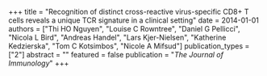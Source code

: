 +++
title = "Recognition of distinct cross-reactive virus-specific CD8+ T cells reveals a unique TCR signature in a clinical setting"
date = 2014-01-01
authors = ["Thi HO Nguyen", "Louise C Rowntree", "Daniel G Pellicci", "Nicola L Bird", "Andreas Handel", "Lars Kjer-Nielsen", "Katherine Kedzierska", "Tom C Kotsimbos", "Nicole A Mifsud"]
publication_types = ["2"]
abstract = ""
featured = false
publication = "*The Journal of Immunology*"
+++

